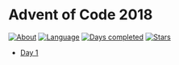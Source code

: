 # Advent of Code 2018

[![About](https://img.shields.io/badge/Advent%20of%20Code-2018-brightgreen)](https://adventofcode.com/2018/about)
[![Language](https://img.shields.io/badge/Language-Java-orange)](https://www.java.com/)
[![Days completed](https://img.shields.io/badge/Days%20completed-1-blue)]()
[![Stars](https://img.shields.io/badge/⭐️-2-yellow)]()

* [Day 1](2018-jour1/README.md)